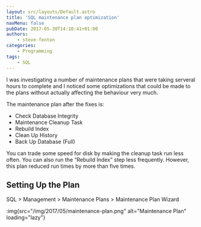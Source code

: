 ```yaml
---
layout: src/layouts/Default.astro
title: 'SQL maintenance plan optimization'
navMenu: false
pubDate: 2017-05-30T14:10:41+01:00
authors:
    - steve-fenton
categories:
    - Programming
tags:
    - SQL
---
```


I was investigating a number of maintenance plans that were taking serveral hours to complete and I noticed some optimizations that could be made to the plans without actually affecting the behaviour very much.

The maintenance plan after the fixes is:

- Check Database Integrity
- Maintenance Cleanup Task
- Rebuild Index
- Clean Up History
- Back Up Database (Full)

You can trade some speed for disk by making the cleanup task run less often. You can also run the “Rebuild Index” step less frequently. However, this plan reduced run times by more than five times.

## Setting Up the Plan

SQL > Management > Maintenance Plans > Maintenance Plan Wizard

:img{src="/img/2017/05/maintenance-plan.png" alt="Maintenance Plan" loading="lazy"}